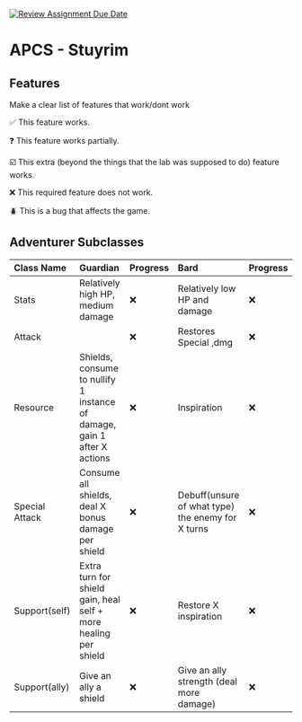 
[![Review Assignment Due Date](https://classroom.github.com/assets/deadline-readme-button-22041afd0340ce965d47ae6ef1cefeee28c7c493a6346c4f15d667ab976d596c.svg)](https://classroom.github.com/a/KprAwj1n)
# APCS - Stuyrim

## Features

Make a clear list of features that work/dont work

:white_check_mark: This feature works.

:question: This feature works partially.

:ballot_box_with_check: This extra (beyond the things that the lab was supposed to do) feature works.

:x: This required feature does not work.

:beetle: This is a bug that affects the game.


## Adventurer Subclasses
|Class Name|Guardian|Progress|Bard|Progress|
|:-|:-|:-|:-|:-|
|Stats|Relatively high HP, medium damage|:x:|Relatively low HP and damage|:x:|
|Attack||:x:|Restores Special ,dmg|:x:|
|Resource|Shields, consume to nullify 1 instance of damage, gain 1 after X actions|:x:|Inspiration|:x:|
|Special Attack|Consume all shields, deal X bonus damage per shield|:x:|Debuff(unsure of what type) the enemy for X turns|:x:|
|Support(self)|Extra turn for shield gain, heal self + more healing per shield|:x:|Restore X inspiration|:x:|
|Support(ally)|Give an ally a shield|:x:|Give an ally strength (deal more damage)|:x:|
